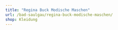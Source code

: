```yaml
---
title: "Regina Buck Modische Maschen"
url: /bad-saulgau/regina-buck-modische-maschen/
shop: Kleidung
---
```

